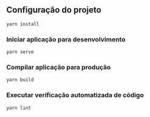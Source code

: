 
## Configuração do projeto
```
yarn install
```

### Iniciar aplicação para desenvolvimento
```
yarn serve
```

### Compilar aplicação para produção
```
yarn build
```

### Executar verificação automatizada de código
```
yarn lint
```
